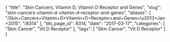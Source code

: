{
    "title": "Skin Cancers, Vitamin D, Vitamin D Receptor and Genes",
    "slug": "skin-cancers-vitamin-d-vitamin-d-receptor-and-genes",
    "aliases": [
        "/Skin+Cancers+Vitamin+D+Vitamin+D+Receptor+and+Genes+\u2013+Jan+2015",
        "/8314"
    ],
    "tiki_page_id": 8314,
    "date": "2017-03-17",
    "categories": [
        "Skin Cancer",
        "Vit D Receptor"
    ],
    "tags": [
        "Skin Cancer",
        "Vit D Receptor"
    ]
}